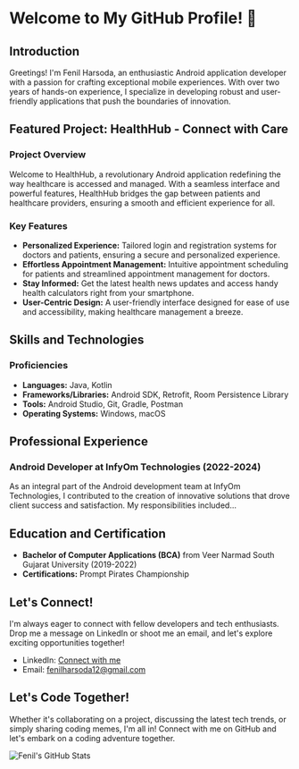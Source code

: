 # Welcome to My GitHub Profile! 👋

## Introduction

Greetings! I'm Fenil Harsoda, an enthusiastic Android application developer with a passion for crafting exceptional mobile experiences. With over two years of hands-on experience, I specialize in developing robust and user-friendly applications that push the boundaries of innovation.

## Featured Project: HealthHub - Connect with Care

### Project Overview

Welcome to HealthHub, a revolutionary Android application redefining the way healthcare is accessed and managed. With a seamless interface and powerful features, HealthHub bridges the gap between patients and healthcare providers, ensuring a smooth and efficient experience for all.

### Key Features

- **Personalized Experience:** Tailored login and registration systems for doctors and patients, ensuring a secure and personalized experience.
- **Effortless Appointment Management:** Intuitive appointment scheduling for patients and streamlined appointment management for doctors.
- **Stay Informed:** Get the latest health news updates and access handy health calculators right from your smartphone.
- **User-Centric Design:** A user-friendly interface designed for ease of use and accessibility, making healthcare management a breeze.

## Skills and Technologies

### Proficiencies

- **Languages:** Java, Kotlin
- **Frameworks/Libraries:** Android SDK, Retrofit, Room Persistence Library
- **Tools:** Android Studio, Git, Gradle, Postman
- **Operating Systems:** Windows, macOS

## Professional Experience

### Android Developer at InfyOm Technologies (2022-2024)

As an integral part of the Android development team at InfyOm Technologies, I contributed to the creation of innovative solutions that drove client success and satisfaction. My responsibilities included...

## Education and Certification

- **Bachelor of Computer Applications (BCA)** from Veer Narmad South Gujarat University (2019-2022)
- **Certifications:** Prompt Pirates Championship

## Let's Connect!

I'm always eager to connect with fellow developers and tech enthusiasts. Drop me a message on LinkedIn or shoot me an email, and let's explore exciting opportunities together!

- LinkedIn: [Connect with me](https://www.linkedin.com/in/fenil-harsoda-7a9581209?utm_source=share&utm_campaign=share_via&utm_content=profile&utm_medium=android_app)
- Email: fenilharsoda12@gmail.com

## Let's Code Together!

Whether it's collaborating on a project, discussing the latest tech trends, or simply sharing coding memes, I'm all in! Connect with me on GitHub and let's embark on a coding adventure together.

![Fenil's GitHub Stats](https://github-readme-stats.vercel.app/api?username=MrfHarsoda&show_icons=true)
